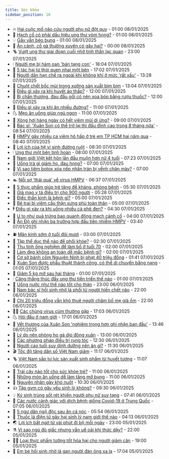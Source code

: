 ```yaml
---
title: Sức khỏe
sidebar_position: 10
---
```


<!-- vnexpress-suc-khoe:START -->
- 🔥 [Hai cuộc mổ não cứu người phụ nữ đột quỵ](https://vnexpress.net/hai-cuoc-mo-nao-cuu-nguoi-phu-nu-dot-quy-4836722.html) - 01:00 08/01/2025
- 🥰 [Hạch cổ có phải dấu hiệu ung thư vòm họng?](https://vnexpress.net/hach-co-co-phai-dau-hieu-ung-thu-vom-hong-4836721.html) - 01:00 08/01/2025
- 💡 [Gầy vẫn béo bụng](https://vnexpress.net/gay-van-beo-bung-4836720.html) - 01:00 08/01/2025
- 🤗 [Ăn cánh, cổ gà thường xuyên có gây hại?](https://vnexpress.net/an-canh-co-ga-thuong-xuyen-co-gay-hai-4836596.html) - 00:00 08/01/2025
- 🪜 [Vượt ung thư giai đoạn cuối nhờ tinh thần lạc quan](https://vnexpress.net/vuot-ung-thu-giai-doan-cuoi-nho-tinh-than-lac-quan-4835657.html) - 23:00 07/01/2025
- 🕯 [Người mẹ bị hàm oan &#39;bán tạng con&#39;](https://vnexpress.net/nguoi-me-bi-ham-oan-ban-tang-con-4835754.html) - 18:04 07/01/2025
- 🤭 [5 tác hại từ thói quen nhai một bên](https://vnexpress.net/5-tac-hai-tu-thoi-quen-nhai-mot-ben-4835247.html) - 17:02 07/01/2025
- 👀 [Người dân hạn chế ra ngoài khi không khí ở mức &#39;rất xấu&#39;](https://vnexpress.net/nguoi-dan-han-che-ra-ngoai-khi-khong-khi-o-muc-rat-xau-4835750.html) - 13:28 07/01/2025
- 🌋 [Chuột chết bốc mùi trong xưởng sản xuất bim bim](https://vnexpress.net/chuot-chet-boc-mui-trong-xuong-san-xuat-bim-bim-4836674.html) - 13:04 07/01/2025
- 🫶 [Điều gì xảy ra khi huyết áp thấp?](https://vnexpress.net/dieu-gi-xay-ra-khi-huyet-ap-thap-4836569.html) - 12:00 07/01/2025
- 🦆 [Bị chấn thương, đau đầu gối có nên xoa bóp bằng rượu thuốc?](https://vnexpress.net/bi-chan-thuong-dau-dau-goi-co-nen-xoa-bop-bang-ruou-thuoc-4836532.html) - 12:00 07/01/2025
- 🚀 [Điều gì xảy ra khi ăn nhiều đường?](https://vnexpress.net/dieu-gi-xay-ra-khi-an-nhieu-duong-4836585.html) - 11:00 07/01/2025
- 🌜 [Mẹo ăn uống giúp ngủ ngon](https://vnexpress.net/meo-an-uong-giup-ngu-ngon-4836396.html) - 11:00 07/01/2025
- 🧰 [Xông hơi hàng ngày có hết viêm mũi dị ứng?](https://vnexpress.net/xong-hoi-hang-ngay-co-het-viem-mui-di-ung-4836517.html) - 09:00 07/01/2025
- 💫 [Bác sĩ: &#39;Xuân Son có thể trở lại thi đấu đỉnh cao trong 8 tháng nữa&#39;](https://vnexpress.net/bac-si-xuan-son-co-the-tro-lai-thi-dau-dinh-cao-trong-8-thang-nua-4836533.html) - 08:54 07/01/2025
- 🌝 [HMPV gây nhiều ca viêm hô hấp ở trẻ em TP HCM hai năm qua](https://vnexpress.net/hmpv-gay-nhieu-ca-viem-ho-hap-o-tre-em-tp-hcm-hai-nam-qua-4836511.html) - 08:40 07/01/2025
- 🗽 [Lợi ích của hệ vi sinh đường ruột](https://vnexpress.net/loi-ich-cua-he-vi-sinh-duong-ruot-4836478.html) - 08:30 07/01/2025
- 🕯 [Ung thư một bên tinh hoàn](https://vnexpress.net/ung-thu-mot-ben-tinh-hoan-4836436.html) - 08:00 07/01/2025
- 🦅 [Nam giới Việt kết hôn lần đầu muộn hơn nữ 4 tuổi](https://vnexpress.net/nam-gioi-ket-hon-lan-dau-muon-hon-nu-4-tuoi-4836451.html) - 07:23 07/01/2025
- 🦆 [Uống trà gì giảm ho, đau họng?](https://vnexpress.net/uong-tra-gi-giam-ho-dau-hong-4836500.html) - 07:00 07/01/2025
- 🎊 [Vì sao tiêm botox xóa nếp nhăn trán bị vểnh chân mày?](https://vnexpress.net/vi-sao-tiem-botox-xoa-nep-nhan-tran-bi-venh-chan-may-4836483.html) - 07:00 07/01/2025
- 🏊 [Nỗi sợ &#39;thái quá&#39; về virus HMPV](https://vnexpress.net/noi-so-thai-qua-ve-virus-hmpv-4836486.html) - 06:37 07/01/2025
- 📝 [5 thực phẩm giúp trẻ tăng đề kháng, phòng bệnh](https://vnexpress.net/5-thuc-pham-giup-tre-tang-de-khang-phong-benh-4836448.html) - 05:30 07/01/2025
- 💯 [Giả mạo y tá điều trị cho 900 người](https://vnexpress.net/gia-mao-y-ta-dieu-tri-cho-900-nguoi-4836203.html) - 05:28 07/01/2025
- 🌊 [Điếc thần kinh là bệnh gì?](https://vnexpress.net/diec-than-kinh-la-benh-gi-4836435.html) - 05:00 07/01/2025
- 🚀 [Bé trai bị viêm cầu thận sưng phù toàn thân](https://vnexpress.net/be-trai-bi-viem-cau-than-sung-phu-toan-than-4836428.html) - 05:00 07/01/2025
- 🕴 [Điều gì xảy ra khi uống nhiều cà phê đen?](https://vnexpress.net/dieu-gi-xay-ra-khi-uong-nhieu-ca-phe-den-4836363.html) - 04:30 07/01/2025
- 🗽 [U to như quả trứng bao quanh động mạch cảnh cổ](https://vnexpress.net/u-to-nhu-qua-trung-bao-quanh-dong-mach-canh-co-4836397.html) - 04:00 07/01/2025
- 🎡 [Ấn Độ ghi nhận ba trường hợp đầu tiên nhiễm HMPV](https://vnexpress.net/an-do-ghi-nhan-ba-truong-hop-dau-tien-nhiem-hmpv-4836391.html) - 03:40 07/01/2025
- ⛽️ [Mãn kinh sớm ở tuổi đôi mươi](https://vnexpress.net/man-kinh-som-o-tuoi-doi-muoi-4836361.html) - 03:00 07/01/2025
- 🦆 [Tập thể dục thế nào để phổi khỏe?](https://vnexpress.net/tap-the-duc-the-nao-de-phoi-khoe-4836220.html) - 02:30 07/01/2025
- 🤩 [Thụ tinh ống nghiệm để làm bố ở tuổi 70](https://vnexpress.net/thu-tinh-ong-nghiem-de-lam-bo-o-tuoi-70-4836364.html) - 02:00 07/01/2025
- 🦒 [Làm đẹp không an toàn dễ mắc bệnh gì?](https://vnexpress.net/lam-dep-khong-an-toan-de-mac-benh-gi-4836338.html) - 02:00 07/01/2025
- 💫 [Cơ sở bánh cốm Nguyên Ninh bị phạt 40 triệu đồng](https://vnexpress.net/co-so-banh-com-nguyen-ninh-bi-phat-40-trieu-dong-4836332.html) - 01:41 07/01/2025
- 🐘 [Xuân Son được phẫu thuật thành công, có thể di chuyển bằng nạng](https://vnexpress.net/xuan-son-duoc-phau-thuat-thanh-cong-co-the-di-chuyen-bang-nang-4836325.html) - 01:05 07/01/2025
- 🚀 [Giảm 5 kg mỡ sau hai tháng](https://vnexpress.net/giam-5-kg-mo-sau-hai-thang-4836287.html) - 01:00 07/01/2025
- 🕯 [Căng thẳng thúc đẩy ung thư tiến triển thế nào](https://vnexpress.net/cang-thang-thuc-day-ung-thu-tien-trien-the-nao-4836284.html) - 01:00 07/01/2025
- 🦏 [Uống nước như thế nào tốt cho thận](https://vnexpress.net/uong-nuoc-nhu-the-nao-tot-cho-than-4836140.html) - 23:00 06/01/2025
- 🦄 [Nam bác sĩ hồi sinh nhờ lá phổi từ người hiến chết não](https://vnexpress.net/nam-bac-si-hoi-sinh-nho-la-phoi-tu-nguoi-hien-chet-nao-4836088.html) - 22:00 06/01/2025
- 🦒 [Chi 20 triệu đồng vẫn khó thuê người chăm bố mẹ già ốm](https://vnexpress.net/chi-20-trieu-dong-van-kho-thue-nguoi-cham-bo-me-gia-om-4835002.html) - 22:00 06/01/2025
- 👨‍🏫 [Các chủng virus cúm thường gặp](https://vnexpress.net/cac-chung-virus-cum-thuong-gap-4835925.html) - 17:03 06/01/2025
- 🌜 [Hói đầu ở nam giới](https://vnexpress.net/hoi-dau-o-nam-gioi-4836131.html) - 17:01 06/01/2025
- 🚀 [Vết thương của Xuân Son &#39;nghiêm trọng hơn ghi nhận ban đầu&#39;](https://vnexpress.net/vet-thuong-cua-xuan-son-nghiem-trong-hon-ghi-nhan-ban-dau-4836228.html) - 13:46 06/01/2025
- 💃 [Lý do nên phòng ho gà dịp đông xuân](https://vnexpress.net/ly-do-nen-phong-ho-ga-dip-dong-xuan-4836244.html) - 13:00 06/01/2025
- 💯 [Các phương pháp điều trị rụng tóc](https://vnexpress.net/cac-phuong-phap-dieu-tri-rung-toc-4836215.html) - 12:30 06/01/2025
- 🤔 [Người cao tuổi suy dinh dưỡng nên ăn gì?](https://vnexpress.net/nguoi-cao-tuoi-suy-dinh-duong-nen-an-gi-4836157.html) - 11:30 06/01/2025
- 🎬 [Tốc độ tăng dân số Việt Nam giảm](https://vnexpress.net/toc-do-tang-dan-so-viet-nam-giam-4836235.html) - 11:17 06/01/2025
- 🪜 [Việt Nam sắp tự lực sản xuất sinh phẩm từ huyết tương](https://vnexpress.net/viet-nam-sap-tu-luc-san-xuat-sinh-pham-tu-huyet-tuong-4836086.html) - 11:07 06/01/2025
- 🦣 [Trái cây nào tốt cho sức khỏe trẻ?](https://vnexpress.net/trai-cay-nao-tot-cho-suc-khoe-tre-4836187.html) - 11:00 06/01/2025
- 🧐 [Những món ăn uống dễ làm tăng mỡ bụng](https://vnexpress.net/nhung-mon-an-uong-de-lam-tang-mo-bung-4836027.html) - 11:00 06/01/2025
- 🤡 [Nguyên nhân gây khó nuốt](https://vnexpress.net/nguyen-nhan-gay-kho-nuot-4836116.html) - 10:30 06/01/2025
- 👍 [Tập gym có gây yếu sinh lý không?](https://vnexpress.net/tap-gym-co-gay-yeu-sinh-ly-khong-4836084.html) - 09:30 06/01/2025
- 💡 [Ký sinh trùng sốt rét khiến người phụ nữ suy tạng](https://vnexpress.net/ky-sinh-trung-sot-ret-khien-nguoi-phu-nu-suy-tang-4836058.html) - 07:41 06/01/2025
- 💯 [Các nước cảnh giác với dịch bệnh giống Covid-19 ở Trung Quốc](https://vnexpress.net/cac-nuoc-canh-giac-voi-dich-benh-giong-covid-19-o-trung-quoc-4836067.html) - 07:05 06/01/2025
- 🧠 [5 ngư dân ngộ độc sau ăn cá nóc](https://vnexpress.net/5-ngu-dan-ngo-doc-sau-an-ca-noc-4836081.html) - 05:54 06/01/2025
- 🎡 [Thuốc lá điện tử gây hại sinh lý nam giới thế nào](https://vnexpress.net/thuoc-la-dien-tu-gay-hai-sinh-ly-nam-gioi-the-nao-4835675.html) - 04:13 06/01/2025
- 🌏 [Lợi ích bất ngờ từ vài phút đi bộ mỗi ngày](https://vnexpress.net/loi-ich-bat-ngo-tu-vai-phut-di-bo-moi-ngay-4834930.html) - 23:00 05/01/2025
- ⚗️ [Vì sao ngủ đủ giấc nhưng vẫn uể oải khi thức dậy?](https://vnexpress.net/vi-sao-ngu-du-giac-nhung-van-ue-oai-khi-thuc-day-4835706.html) - 22:00 05/01/2025
- 👨‍🏫 [Loại thực phẩm tưởng tốt hóa hại cho người giảm cân](https://vnexpress.net/loai-thuc-pham-tuong-tot-hoa-hai-cho-nguoi-giam-can-vnepre-4834772.html) - 19:00 05/01/2025
- 🤖 [Em bé hồi sinh nhờ lá gan người đàn ông xa lạ](https://vnexpress.net/em-be-hoi-sinh-nho-la-gan-nguoi-dan-ong-xa-la-4835742.html) - 17:04 05/01/2025<!-- vnexpress-suc-khoe:END -->
